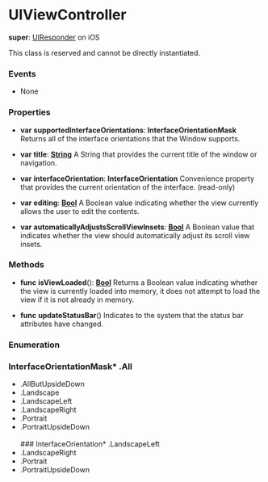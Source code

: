 # UIViewController

**super**: [UIResponder](UIResponder.md) on iOS

This class is reserved and cannot be directly instantiated.

### Events

* None</ul>

### Properties

* **var** **supportedInterfaceOrientations**: **InterfaceOrientationMask**
Returns all of the interface orientations that the Window supports.

* **var** **title**: **[String](../gravity/types.md)**
A String that provides the current title of the window or navigation.

* **var** **interfaceOrientation**: **InterfaceOrientation**
Convenience property that provides the current orientation of the interface. \(read-only\)

* **var** **editing**: **[Bool](../gravity/types.md)**
A Boolean value indicating whether the view currently allows the user to edit the contents.

* **var** **automaticallyAdjustsScrollViewInsets**: **[Bool](../gravity/types.md)**
A Boolean value that indicates whether the view should automatically adjust its scroll view insets.

</ul>

### Methods

* **func** **isViewLoaded**(): <strong>[Bool](../gravity/types.md)</strong> 
Returns a Boolean value indicating whether the view is currently loaded into memory, it does not attempt to load the view if it is not already in memory.

* **func** **updateStatusBar**()
Indicates to the system that the status bar attributes have changed.

</ul>

</ul>

### Enumeration

### InterfaceOrientationMask* .All
* .AllButUpsideDown
* .Landscape
* .LandscapeLeft
* .LandscapeRight
* .Portrait
* .PortraitUpsideDown
<br><br>### InterfaceOrientation* .LandscapeLeft
* .LandscapeRight
* .Portrait
* .PortraitUpsideDown
<br><br></ul>

